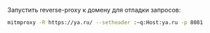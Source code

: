 Запустить reverse-proxy к домену для отладки запросов:

```sh
mitmproxy -R https://ya.ru/ --setheader :~q:Host:ya.ru -p 8081
```

